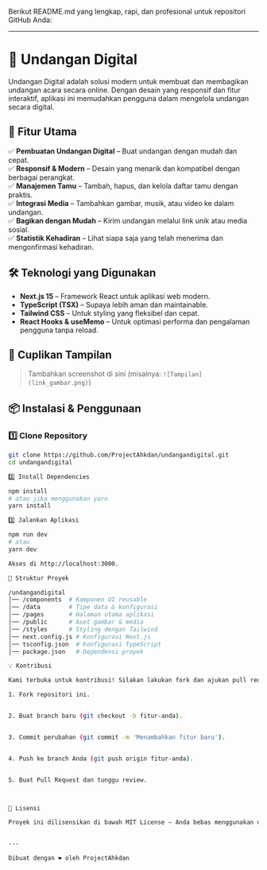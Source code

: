 Berikut README.md yang lengkap, rapi, dan profesional untuk repositori GitHub Anda:


---

# 📜 Undangan Digital

Undangan Digital adalah solusi modern untuk membuat dan membagikan undangan acara secara online. Dengan desain yang responsif dan fitur interaktif, aplikasi ini memudahkan pengguna dalam mengelola undangan secara digital.

## 🚀 Fitur Utama

✅ **Pembuatan Undangan Digital** – Buat undangan dengan mudah dan cepat.  
✅ **Responsif & Modern** – Desain yang menarik dan kompatibel dengan berbagai perangkat.  
✅ **Manajemen Tamu** – Tambah, hapus, dan kelola daftar tamu dengan praktis.  
✅ **Integrasi Media** – Tambahkan gambar, musik, atau video ke dalam undangan.  
✅ **Bagikan dengan Mudah** – Kirim undangan melalui link unik atau media sosial.  
✅ **Statistik Kehadiran** – Lihat siapa saja yang telah menerima dan mengonfirmasi kehadiran.  

## 🛠️ Teknologi yang Digunakan

- **Next.js 15** – Framework React untuk aplikasi web modern.  
- **TypeScript (TSX)** – Supaya lebih aman dan maintainable.  
- **Tailwind CSS** – Untuk styling yang fleksibel dan cepat.  
- **React Hooks & useMemo** – Untuk optimasi performa dan pengalaman pengguna tanpa reload.  

## 📸 Cuplikan Tampilan

> Tambahkan screenshot di sini (misalnya: `![Tampilan](link_gambar.png)`)

## 📦 Instalasi & Penggunaan

### 1️⃣ Clone Repository
```bash
git clone https://github.com/ProjectAhkdan/undangandigital.git
cd undangandigital

2️⃣ Install Dependencies

npm install
# atau jika menggunakan yarn
yarn install

3️⃣ Jalankan Aplikasi

npm run dev
# atau
yarn dev

Akses di http://localhost:3000.

📜 Struktur Proyek

/undangandigital
│── /components  # Komponen UI reusable
│── /data        # Tipe data & konfigurasi
│── /pages       # Halaman utama aplikasi
│── /public      # Aset gambar & media
│── /styles      # Styling dengan Tailwind
│── next.config.js # Konfigurasi Next.js
│── tsconfig.json  # Konfigurasi TypeScript
│── package.json   # Dependensi proyek

💡 Kontribusi

Kami terbuka untuk kontribusi! Silakan lakukan fork dan ajukan pull request jika ingin berkontribusi.

1. Fork repositori ini.


2. Buat branch baru (git checkout -b fitur-anda).


3. Commit perubahan (git commit -m 'Menambahkan fitur baru').


4. Push ke branch Anda (git push origin fitur-anda).


5. Buat Pull Request dan tunggu review.



📄 Lisensi

Proyek ini dilisensikan di bawah MIT License – Anda bebas menggunakan dan mengembangkan proyek ini.


---

Dibuat dengan ❤️ oleh ProjectAhkdan

